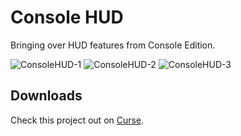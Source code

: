 # Console HUD
Bringing over HUD features from Console Edition.

![ConsoleHUD-1](https://i.imgur.com/UtGI0un.png) ![ConsoleHUD-2](https://i.imgur.com/JSrE8ub.png) ![ConsoleHUD-3](https://i.imgur.com/wCgMlhj.png)

## Downloads
Check this project out on [Curse](https://minecraft.curseforge.com/projects/console-hud).
